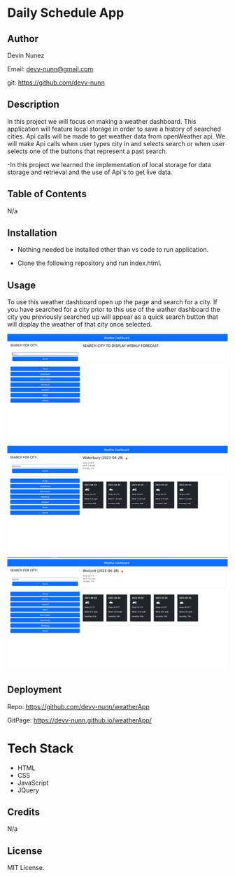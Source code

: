 # Daily Schedule App

## Author

Devin Nunez

Email: devv-nunn@gmail.com

git: https://github.com/devv-nunn

## Description

In this project we will focus on making a weather dashboard. This application will feature local storage in order to save a history of searched cities. Api calls will be made to get weather data from openWeather api. We will make Api calls when user types city in and selects search or when user selects one of the buttons that represent a past search. 

-In this project we learned the implementation of local storage for data storage and retrieval and the use of Api's to get live data.

## Table of Contents
N/a

## Installation

- Nothing needed be installed other than vs code to run application.

- Clone the following repository and run index.html.

## Usage

To use this weather dashboard open up the page and search for a city. If you have searched for a city prior to this use of the wather dashboard the city you previously searched up will appear as a quick search button that will display the weather of that city once selected.


![Website screenshot](./Assets/images/Capture1.PNG)
![Website screenshot](./Assets/images/Capture2.PNG)
![Website screenshot](./Assets/images/Capture3.PNG)


## Deployment

Repo: https://github.com/devv-nunn/weatherApp

GitPage: https://devv-nunn.github.io/weatherApp/

# Tech Stack

- HTML 
- CSS
- JavaScript
- JQuery

## Credits

N/a

## License

MIT License.